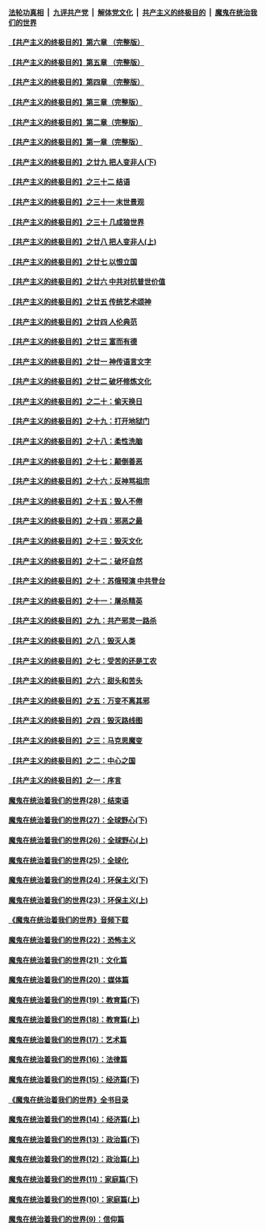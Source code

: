 ####  [法轮功真相](../../../../basic/blob/master/README.md?t=03060252) &nbsp;|&nbsp; [九评共产党](../../../../9ping.md/blob/master/README.md?t=03060252) &nbsp;|&nbsp; [解体党文化](../../../../jtdwh.md/blob/master/README.md?t=03060252)  &nbsp;|&nbsp; [共产主义的终极目的](../../../../gczydzjmd.md/blob/master/README.md?t=03060252) &nbsp;|&nbsp; [魔鬼在统治我们的世界](../../../../mgztzwmdsj.md/blob/master/README.md?t=03060252) 

#### [【共产主义的终极目的】第六章 （完整版）](../pages/nsc422/n11428913.md?t=03060252) 

#### [【共产主义的终极目的】第五章 （完整版）](../pages/nsc422/n11428912.md?t=03060252) 

#### [【共产主义的终极目的】第四章 （完整版）](../pages/nsc422/n11428907.md?t=03060252) 

#### [【共产主义的终极目的】第三章（完整版）](../pages/nsc422/n11428848.md?t=03060252) 

#### [【共产主义的终极目的】第二章（完整版）](../pages/nsc422/n11428831.md?t=03060252) 

#### [【共产主义的终极目的】第一章（完整版）](../pages/nsc422/n11417651.md?t=03060252) 

#### [【共产主义的终极目的】之廿九 把人变非人(下)](../pages/nsc422/n11344140.md?t=03060252) 

#### [【共产主义的终极目的】之三十二 结语](../pages/nsc422/n11360535.md?t=03060252) 

#### [【共产主义的终极目的】之三十一 末世景观](../pages/nsc422/n11351129.md?t=03060252) 

#### [【共产主义的终极目的】之三十 几成狼世界](../pages/nsc422/n11348280.md?t=03060252) 

#### [【共产主义的终极目的】之廿八 把人变非人(上)](../pages/nsc422/n11340492.md?t=03060252) 

#### [【共产主义的终极目的】之廿七 以恨立国](../pages/nsc422/n11336944.md?t=03060252) 

#### [【共产主义的终极目的】之廿六 中共对抗普世价值](../pages/nsc422/n11324785.md?t=03060252) 

#### [【共产主义的终极目的】之廿五 传统艺术颂神](../pages/nsc422/n11296396.md?t=03060252) 

#### [【共产主义的终极目的】之廿四 人伦典范](../pages/nsc422/n11296397.md?t=03060252) 

#### [【共产主义的终极目的】之廿三 富而有德](../pages/nsc422/n11283598.md?t=03060252) 

#### [【共产主义的终极目的】之廿一 神传语言文字](../pages/nsc422/n11263265.md?t=03060252) 

#### [【共产主义的终极目的】之廿二 破坏修炼文化](../pages/nsc422/n11245728.md?t=03060252) 

#### [【共产主义的终极目的】之二十：偷天换日](../pages/nsc422/n11238846.md?t=03060252) 

#### [【共产主义的终极目的】之十九：打开地狱门](../pages/nsc422/n11206376.md?t=03060252) 

#### [【共产主义的终极目的】之十八：柔性洗脑](../pages/nsc422/n11199994.md?t=03060252) 

#### [【共产主义的终极目的】之十七：颠倒善恶](../pages/nsc422/n11179782.md?t=03060252) 

#### [【共产主义的终极目的】之十六：反神骂祖宗](../pages/nsc422/n11166798.md?t=03060252) 

#### [【共产主义的终极目的】之十五：毁人不倦](../pages/nsc422/n11166792.md?t=03060252) 

#### [【共产主义的终极目的】之十四：邪恶之最](../pages/nsc422/n11150249.md?t=03060252) 

#### [【共产主义的终极目的】之十三：毁灭文化](../pages/nsc422/n11135227.md?t=03060252) 

#### [【共产主义的终极目的】之十二：破坏自然](../pages/nsc422/n11135214.md?t=03060252) 

#### [【共产主义的终极目的】之十：苏俄预演 中共登台](../pages/nsc422/n11118424.md?t=03060252) 

#### [【共产主义的终极目的】之十一：屠杀精英](../pages/nsc422/n11118442.md?t=03060252) 

#### [【共产主义的终极目的】之九：共产邪灵一路杀](../pages/nsc422/n11114139.md?t=03060252) 

#### [【共产主义的终极目的】之八：毁灭人类](../pages/nsc422/n11108503.md?t=03060252) 

#### [【共产主义的终极目的】之七：受苦的还是工农](../pages/nsc422/n11101809.md?t=03060252) 

#### [【共产主义的终极目的】之六：甜头和苦头](../pages/nsc422/n11096971.md?t=03060252) 

#### [【共产主义的终极目的】之五：万变不离其邪](../pages/nsc422/n11091285.md?t=03060252) 

#### [【共产主义的终极目的】之四：毁灭路线图](../pages/nsc422/n11086284.md?t=03060252) 

#### [【共产主义的终极目的】之三：马克思魔变](../pages/nsc422/n11061941.md?t=03060252) 

#### [【共产主义的终极目的】之二：中心之国](../pages/nsc422/n11047728.md?t=03060252) 

#### [【共产主义的终极目的】之一：序言](../pages/nsc422/n11086077.md?t=03060252) 

#### [魔鬼在统治着我们的世界(28)：结束语](../pages/nsc422/n10936246.md?t=03060252) 

#### [魔鬼在统治着我们的世界(27)：全球野心(下)](../pages/nsc422/n10928319.md?t=03060252) 

#### [魔鬼在统治着我们的世界(26)：全球野心(上)](../pages/nsc422/n10900318.md?t=03060252) 

#### [魔鬼在统治着我们的世界(25)：全球化](../pages/nsc422/n10788205.md?t=03060252) 

#### [魔鬼在统治着我们的世界(24)：环保主义(下)](../pages/nsc422/n10695307.md?t=03060252) 

#### [魔鬼在统治着我们的世界(23)：环保主义(上)](../pages/nsc422/n10688613.md?t=03060252) 

#### [《魔鬼在统治着我们的世界》音频下载](../pages/nsc422/n10635553.md?t=03060252) 

#### [魔鬼在统治着我们的世界(22)：恐怖主义](../pages/nsc422/n10614727.md?t=03060252) 

#### [魔鬼在统治着我们的世界(21)：文化篇](../pages/nsc422/n10597706.md?t=03060252) 

#### [魔鬼在统治着我们的世界(20)：媒体篇](../pages/nsc422/n10586579.md?t=03060252) 

#### [魔鬼在统治着我们的世界(19)：教育篇(下)](../pages/nsc422/n10564808.md?t=03060252) 

#### [魔鬼在统治着我们的世界(18)：教育篇(上)](../pages/nsc422/n10526970.md?t=03060252) 

#### [魔鬼在统治着我们的世界(17)：艺术篇](../pages/nsc422/n10499093.md?t=03060252) 

#### [魔鬼在统治着我们的世界(16)：法律篇](../pages/nsc422/n10485969.md?t=03060252) 

#### [魔鬼在统治着我们的世界(15)：经济篇(下)](../pages/nsc422/n10469975.md?t=03060252) 

#### [《魔鬼在统治着我们的世界》全书目录](../pages/nsc422/n10464261.md?t=03060252) 

#### [魔鬼在统治着我们的世界(14)：经济篇(上)](../pages/nsc422/n10457370.md?t=03060252) 

#### [魔鬼在统治着我们的世界(13)：政治篇(下)](../pages/nsc422/n10448270.md?t=03060252) 

#### [魔鬼在统治着我们的世界(12)：政治篇(上)](../pages/nsc422/n10444576.md?t=03060252) 

#### [魔鬼在统治着我们的世界(11)：家庭篇(下)](../pages/nsc422/n10440961.md?t=03060252) 

#### [魔鬼在统治着我们的世界(10)：家庭篇(上)](../pages/nsc422/n10435448.md?t=03060252) 

#### [魔鬼在统治着我们的世界(9)：信仰篇](../pages/nsc422/n10432159.md?t=03060252) 

